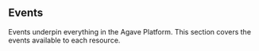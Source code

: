 ## Events

Events underpin everything in the Agave Platform. This section covers the events available to each resource.
